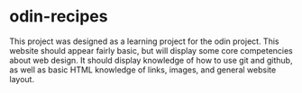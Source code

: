 # odin-recipes
This project was designed as a learning project for the odin project. This website should appear fairly basic, but will display some core competencies about web design. It should display knowledge of how to use git and github, as well as basic HTML knowledge of links, images, and general website layout.